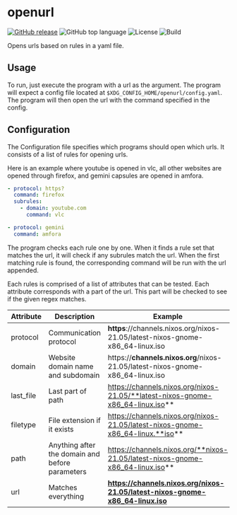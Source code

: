 # openurl
[![GitHub release](https://img.shields.io/github/release/jo1gi/openurl.svg)](https://github.com/jo1gi/openurl/releases)
![GitHub top language](https://img.shields.io/github/languages/top/jo1gi/openurl)
![License](https://img.shields.io/github/license/jo1gi/openurl)
![Build](https://img.shields.io/github/workflow/status/jo1gi/openurl/tests)

Opens urls based on rules in a yaml file.

## Usage
To run, just execute the program with a url as the argument. The program will
expect a config file located at `$XDG_CONFIG_HOME/openurl/config.yaml`. The
program will then open the url with the command specified in the config.

## Configuration
The Configuration file specifies which programs should open which urls. It
consists of a list of rules for opening urls.

Here is an example where youtube is opened in vlc, all other websites are
opened through firefox, and gemini capsules are opened in amfora.
```yaml
- protocol: https?
  command: firefox
  subrules:
    - domain: youtube.com
      command: vlc

- protocol: gemini
  command: amfora
```

The program checks each rule one by one. When it finds a rule set that matches
the url, it will check if any subrules match the url. When the first matching
rule is found, the corresponding command will be run with the url appended.

Each rules is comprised of a list of attributes that can be tested. Each
attribute corresponds with a part of the url. This part will be checked to see
if the given regex matches.

| Attribute | Description                                     | Example                                                                        |
|-----------|-------------------------------------------------|--------------------------------------------------------------------------------|
| protocol  | Communication protocol                          | **https**://channels.nixos.org/nixos-21.05/latest-nixos-gnome-x86_64-linux.iso |
| domain    | Website domain name and subdomain               | https://**channels.nixos.org**/nixos-21.05/latest-nixos-gnome-x86_64-linux.iso |
| last_file | Last part of path                               | https://channels.nixos.org/nixos-21.05/**latest-nixos-gnome-x86_64-linux.iso** |
| filetype  | File extension if it exists                     | https://channels.nixos.org/nixos-21.05/latest-nixos-gnome-x86_64-linux.**iso** |
| path      | Anything after the domain and before parameters | https://channels.nixos.org/**nixos-21.05/latest-nixos-gnome-x86_64-linux.iso** |
| url       | Matches everything                              | **https://channels.nixos.org/nixos-21.05/latest-nixos-gnome-x86_64-linux.iso** |
